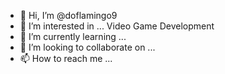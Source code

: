 - 👋 Hi, I’m @doflamingo9
- 👀 I’m interested in ... Video Game Development
- 🌱 I’m currently learning ...
- 💞️ I’m looking to collaborate on ...
- 📫 How to reach me ...

<!---
doflamingo9/doflamingo9 is a ✨ special ✨ repository because its `README.md` (this file) appears on your GitHub profile.
You can click the Preview link to take a look at your changes.
--->
